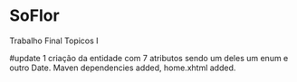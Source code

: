 # SoFlor
 Trabalho Final Topicos I

#update 1 criação da entidade com 7 atributos sendo um deles um enum e outro Date. Maven dependencies added, home.xhtml added.
